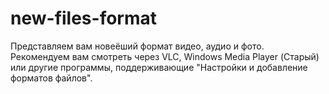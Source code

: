 # new-files-format

Представляем вам новеёший формат видео, аудио и фото. Рекомендуем вам смотреть через VLC, Windows Media Player (Старый) или другие программы, поддерживающие "Настройки и добавление форматов файлов".
